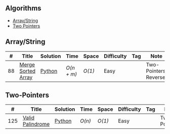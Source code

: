 ## Algorithms

* [Array/String](https://github.com/mathusanMe/LeetCode#Array\/String)
* [Two Pointers](https://github.com/mathusanMe/LeetCode#Two-Pointers)

## Array/String
|  #  | Title           |  Solution       |  Time           | Space           | Difficulty    | Tag          | Note| 
|-----|---------------- | --------------- | --------------- | --------------- | ------------- |--------------|-----|
88 | [Merge Sorted Array](https://leetcode.com/problems/merge-sorted-array/) | [Python](./Python/merge-sorted-array.py) | _O(n + m)_ | _O(1)_ | Easy || Two-Pointers, Reverse |

## Two-Pointers
|  #  | Title           |  Solution       |  Time           | Space           | Difficulty    | Tag          | Note| 
|-----|---------------- | --------------- | --------------- | --------------- | ------------- |--------------|-----|
125 | [Valid Palindrome](https://leetcode.com/problems/valid-palindrome/) | [Python](./Python/valid-palindrome.py) | _O(n)_ | _O(1)_ | Easy || Two-Pointers |